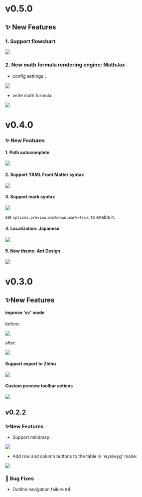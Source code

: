 # v0.5.0

## :sparkles: New Features

### 1. Support flowchart

![](docs/images/support-flowchart.png)

### 2. New math formula rendering engine: MathJax

- config settings：

![](docs/images/mathjax2.png)

- write math formula:

![](docs/images/mathjax1.png)



# v0.4.0

### ✨ New Features

#### 1. Path autocomplete

![](docs\images\suport-autocomplete.gif)

#### 2. Support YAML Front Matter syntax

![](docs/images/support-yaml-front-matter.gif)

#### 3. Support mark  syntax

![](docs/images/support-mark.gif)

set `options.preview.markdown.mark=true`, to enable it.

#### 4. Localization: Japanese

![](docs/images/suport-japanese.gif)

#### 5. New theme: Ant Design

![](docs/images/support-ant-theme.png)

# v0.3.0

## ✨New Features

#### improve 'sv' mode

before:

![](docs/images/sv-improve-before.gif)

after:

![](docs/images/sv-improve.gif)

#### Support export to Zhihu

![](docs/images/zhihu-support.png)

#### Custom preview toolbar actions

![](docs/images/custom-preview-actions.gif)

## v0.2.2

### ✨New Features

- Support mindmap:

![](docs/images/mindmap.gif)

- Add row and column buttons to the table in 'wysiwyg' mode:

![](docs/images/table-add-delete-tooltip.gif)

### 🐛 Bug Fixes

- Outline navigation failure #4
